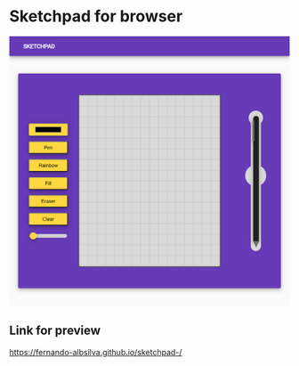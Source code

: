 # Sketchpad  for browser

![alt text](./project-template.png)

## Link for preview
https://fernando-albsilva.github.io/sketchpad-/

